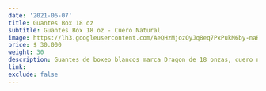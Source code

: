 ```yaml
---
date: '2021-06-07'
title: Guantes Box 18 oz
subtitle: Guantes Box 18 oz - Cuero Natural
image: https://lh3.googleusercontent.com/AeQHzMjozQyJq8eq7PxPukM6by-naRO-BBAmmj20H75POyvNKZP1o81y4GBoZHtmYn2sYPvUHu5I7uSliYhvJOXUR56bMi7UXr5boPJ20fxrWgtiROt2n0A3uOZPGxGekpiSbcbEPdE=w2400
price: $ 30.000
weight: 30
description: Guantes de boxeo blancos marca Dragon de 18 onzas, cuero natural. Recomendados para entrenamiento de fuerza, sparring o boxeadores grandes.
link: 
exclude: false
---
```


